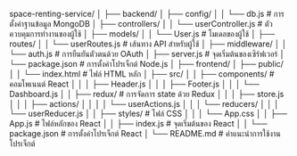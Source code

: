 space-renting-service/
│
├── backend/
│   ├── config/
│   │   └── db.js            # การตั้งค่าฐานข้อมูล MongoDB
│   ├── controllers/
│   │   └── userController.js # ตัวควบคุมการทำงานของผู้ใช้
│   ├── models/
│   │   └── User.js          # โมเดลของผู้ใช้
│   ├── routes/
│   │   └── userRoutes.js    # เส้นทาง API สำหรับผู้ใช้
│   ├── middleware/
│   │   └── auth.js          # การยืนยันตัวตนด้วย OAuth
│   ├── server.js            # จุดเริ่มต้นของเซิร์ฟเวอร์
│   └── package.json         # การตั้งค่าโปรเจ็กต์ Node.js
│
├── frontend/
│   ├── public/
│   │   └── index.html       # ไฟล์ HTML หลัก
│   ├── src/
│   │   ├── components/      # คอมโพเนนต์ React
│   │   │   ├── Header.js
│   │   │   ├── Footer.js
│   │   │   └── Dashboard.js
│   │   ├── redux/           # การจัดการ state ด้วย Redux
│   │   │   ├── store.js
│   │   │   ├── actions/
│   │   │   │   └── userActions.js
│   │   │   └── reducers/
│   │   │       └── userReducer.js
│   │   ├── styles/          # ไฟล์ CSS
│   │   │   └── App.css
│   │   ├── App.js           # ไฟล์หลักของ React
│   │   ├── index.js         # จุดเริ่มต้นของ React
│   │   └── package.json     # การตั้งค่าโปรเจ็กต์ React
│
└── README.md                # คำแนะนำการใช้งานโปรเจ็กต์
